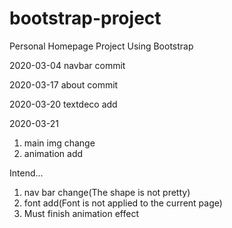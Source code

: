 # bootstrap-project

 Personal Homepage Project Using Bootstrap
 
 2020-03-04
 navbar commit

2020-03-17
about commit

2020-03-20
textdeco add

2020-03-21
1. main img change 
2. animation add 

Intend...
1. nav bar change(The shape is not pretty)
2. font add(Font is not applied to the current page)
3. Must finish animation effect